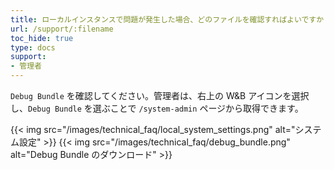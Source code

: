 ```yaml
---
title: ローカルインスタンスで問題が発生した場合、どのファイルを確認すればよいですか？
url: /support/:filename
toc_hide: true
type: docs
support:
- 管理者
---
```


`Debug Bundle` を確認してください。管理者は、右上の W&B アイコンを選択し、`Debug Bundle` を選ぶことで `/system-admin` ページから取得できます。

{{< img src="/images/technical_faq/local_system_settings.png" alt="システム設定" >}}
{{< img src="/images/technical_faq/debug_bundle.png" alt="Debug Bundle のダウンロード" >}}
